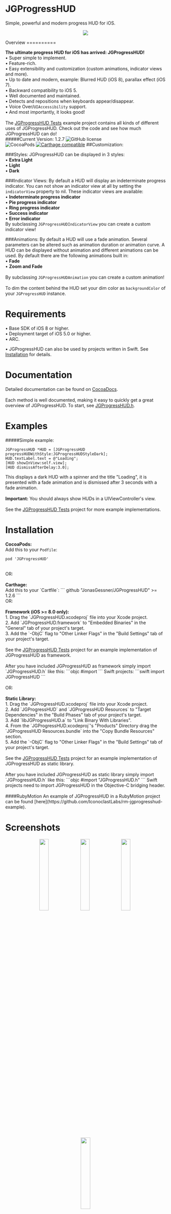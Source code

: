 JGProgressHUD
=============

Simple, powerful and modern progress HUD for iOS.<br>
<p align="center">
<img src="Presentation.png">
</p>
Overview
==========

<b>The ultimate progress HUD for iOS has arrived: JGProgressHUD!</b><br>
• Super simple to implement.<br>
• Feature-rich.<br>
• Easy extensibility and customization (custom animations, indicator views and more).<br>
• Up to date and modern, example: Blurred HUD (iOS 8), parallax effect (iOS 7).<br>
• Backward compatibility to iOS 5.<br>
• Well documented and maintained.<br>
• Detects and repositions when keyboards appear/disappear.<br>
• Voice Over/`UIAccessibility` support.<br>
• And most importantly, it looks good!<br>
<br>
The <a href="JGProgressHUD%20Tests">JGProgressHUD Tests</a> example project contains all kinds of different uses of JGProgressHUD. Check out the code and see how much JGProgressHUD can do!
<br>
#####Current Version: 1.2.7
![GitHub license](https://img.shields.io/github/license/JonasGessner/JGProgressHUD.svg)<br>
![CocoaPods](https://img.shields.io/cocoapods/v/JGProgressHUD.svg)
[![Carthage compatible](https://img.shields.io/badge/Carthage-compatible-4BC51D.svg?style=flat)](https://github.com/Carthage/Carthage)
##Customization:

###Styles:
JGProgressHUD can be displayed in 3 styles:<br>
• <b>Extra Light</b><br>
• <b>Light</b><br>
• <b>Dark</b><br>

###Indicator Views:
By default a HUD will display an indeterminate progress indicator. You can not show an indicator view at all by setting the `indicatorView` property to nil. These indicator views are available:<br>
• <b>Indeterminate progress indicator</b><br>
• <b>Pie progress indicator</b><br>
• <b>Ring progress indicator</b><br>
• <b>Success indicator</b><br>
• <b>Error indicator</b><br>
By subclassing `JGProgressHUDIndicatorView` you can create a custom indicator view!<br>


###Animations:
By default a HUD will use a fade animation. Several parameters can be altered such as animation duration or animation curve. A HUD can be displayed without animation and different animations can be used. By default there are the following animations built in:<br>
• <b>Fade</b><br>
• <b>Zoom and Fade</b><br><br>
By subclassing `JGProgressHUDAnimation` you can create a custom animation!
<br><br>
To dim the content behind the HUD set your dim color as `backgroundColor` of your `JGProgressHUD` instance.

Requirements
=================

• Base SDK of iOS 8 or higher.<br>
• Deployment target of iOS 5.0 or higher.<br>
• ARC.

• JGProgressHUD can also be used by projects written in Swift. See <a href="https://github.com/JonasGessner/JGProgressHUD#installation">Installation</a> for details.

Documentation
================
Detailed documentation can be found on <a href="http://cocoadocs.org/docsets/JGProgressHUD">CocoaDocs</a>.<br><br>
Each method is well documented, making it easy to quickly get a great overview of JGProgressHUD. To start, see <a href="JGProgressHUD/JGProgressHUD/JGProgressHUD.h">JGProgressHUD.h</a>.

Examples
=================
#####Simple example:
```objc
JGProgressHUD *HUD = [JGProgressHUD progressHUDWithStyle:JGProgressHUDStyleDark];
HUD.textLabel.text = @"Loading";
[HUD showInView:self.view];
[HUD dismissAfterDelay:3.0];
```
This displays a dark HUD with a spinner and the title "Loading", it is presented with a fade animation and is dismissed after 3 seconds with a fade animation.
<br><br>
<b>Important:</b> You should always show HUDs in a UIViewController's view.
<br><br>
See the <a href="JGProgressHUD%20Tests">JGProgressHUD Tests</a> project for more example implementations.

Installation
================
<b>CocoaPods:</b><br>
Add this to your `Podfile`:
```
pod 'JGProgressHUD'
```
<br>
OR:
<br><br>
<b>Carthage:</b><br>
Add this to your `Cartfile`:
```
github "JonasGessner/JGProgressHUD" >= 1.2.6
```
<br>
OR:
<br><br>
<b>Framework (iOS >= 8.0 only):</b><br>
1. Drag the `JGProgressHUD.xcodeproj` file into your Xcode project.<br>
2. Add `JGProgressHUD.framework` to "Embedded Binaries" in the "General" tab of your project's target.<br>
3. Add the `-ObjC` flag to "Other Linker Flags" in the "Build Settings" tab of your project's target.<br><br>
See the <a href="JGProgressHUD%20Tests">JGProgressHUD Tests</a> project for an example implementation of JGProgressHUD as framework.
<br><br>
After you have included JGProgressHUD as framework simply import `JGProgressHUD.h` like this:
```objc
#import <JGProgressHUD/JGProgressHUD.h>
```
Swift projects:
```swift
import JGProgressHUD
```
<br><br>
OR:
<br><br>
<b>Static Library:</b><br>
1. Drag the `JGProgressHUD.xcodeproj` file into your Xcode project.<br>
2. Add `JGProgressHUD` and `JGProgressHUD Resources` to "Target Dependencies" in the "Build Phases" tab of your project's target.<br>
3. Add `libJGProgressHUD.a` to "Link Binary With Libraries".<br>
4. From the `JGProgressHUD.xcodeproj`'s "Products" Directory drag the `JGProgressHUD Resources.bundle` into the "Copy Bundle Resources" section.<br>
5. Add the `-ObjC` flag to "Other Linker Flags" in the "Build Settings" tab of your project's target.<br><br>
See the <a href="JGProgressHUD%20Tests">JGProgressHUD Tests</a> project for an example implementation of JGProgressHUD as static library.
<br><br>
After you have included JGProgressHUD as static library simply import `JGProgressHUD.h` like this:
```objc
#import "JGProgressHUD.h"
```
Swift projects need to import JGProgressHUD in the Objective-C bridging header.
<br><br>
####RubyMotion
An example of JGProgressHUD in a RubyMotion project can be found  [here](https://github.com/IconoclastLabs/rm-jgprogresshud-example).

Screenshots
============
<p align="center">
<img src="JGProgressHUD Tests/Screenshots/1.png" width="24%">&nbsp;
<img src="JGProgressHUD Tests/Screenshots/3.png" width="24%">&nbsp;
<img src="JGProgressHUD Tests/Screenshots/6.png" width="24%">&nbsp;
<img src="JGProgressHUD Tests/Screenshots/5.png" width="24%">
</p>

License
==========
MIT License.<br>
© 2014-2015, Jonas Gessner.

Credits
==========
Created by Jonas Gessner, © 2014-2015.<br>
